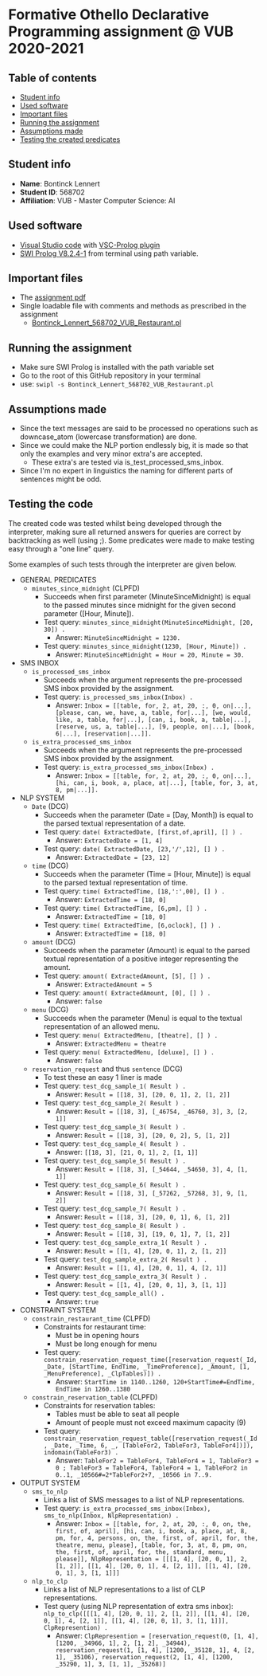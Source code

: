 # Formative Othello Declarative Programming assignment @ VUB 2020-2021 

## Table of contents
- [Student info](#student-info)
- [Used software](#used-software)
- [Important files](#important-files)
- [Running the assignment](#running-the-assignment)
- [Assumptions made](#assumptions-made)
- [Testing the created predicates](#testing-the-created-predicates)

## Student info
- **Name**: Bontinck Lennert
- **Student ID**: 568702
- **Affiliation**: VUB - Master Computer Science: AI

## Used software
- [Visual Studio code](https://code.visualstudio.com/Download) with [VSC-Prolog plugin](https://marketplace.visualstudio.com/items?itemName=arthurwang.vsc-prolog)
- [SWI Prolog V8.2.4-1](https://www.swi-prolog.org/download/stable) from terminal using path variable.

## Important files
- The [assignment pdf](assignment.pdf)
- Single loadable file with comments and methods as prescribed in the assignment
   - [Bontinck_Lennert_568702_VUB_Restaurant.pl](Bontinck_Lennert_568702_VUB_Restaurant.pl)

## Running the assignment
- Make sure SWI Prolog is installed with the path variable set
- Go to the root of this GitHub repository in your terminal
- use:  ```swipl -s Bontinck_Lennert_568702_VUB_Restaurant.pl```

## Assumptions made
   - Since the text messages are said to be processed no operations such as downcase_atom (lowercase transformation) are done.
   - Since we could make the NLP portion endlessly big, it is made so that only the examples and very minor extra's are accepted.
      - These extra's are tested via is_test_processed_sms_inbox.
   - Since I'm no expert in linguistics the naming for different parts of sentences might be odd.

## Testing the code

The created code was tested whilst being developed through the interpreter, making sure all returned answers for queries are correct by backtracking as well (using ;). Some predicates were made to make testing easy through a "one line" query.

Some examples of such tests through the interpreter are given below.

- GENERAL PREDICATES
   - ```minutes_since_midnight``` (CLPFD)
      - Succeeds when first parameter (MinuteSinceMidnight) is equal to the passed minutes since midnight for the given second parameter ([Hour, Minute]).
      - Test query: ```minutes_since_midnight(MinuteSinceMidnight, [20, 30]) .```
         - Answer: ```MinuteSinceMidnight = 1230.```
      - Test query: ```minutes_since_midnight(1230, [Hour, Minute]) .```
         - Answer: ```MinuteSinceMidnight = Hour = 20, Minute = 30.```
- SMS INBOX
   - ```is_processed_sms_inbox```
      - Succeeds when the argument represents the pre-processed SMS inbox provided by the assignment.
      - Test query: ```is_processed_sms_inbox(Inbox) .```
         - Answer: ```Inbox = [[table, for, 2, at, 20, :, 0, on|...], [please, can, we, have, a, table, for|...], [we, would, like, a, table, for|...], [can, i, book, a, table|...], [reserve, us, a, table|...], [9, people, on|...], [book, 6|...], [reservation|...]].```
   - ```is_extra_processed_sms_inbox```
      - Succeeds when the argument represents the pre-processed SMS inbox provided by the assignment.
      - Test query: ```is_extra_processed_sms_inbox(Inbox) .```
         - Answer: ```Inbox = [[table, for, 2, at, 20, :, 0, on|...], [hi, can, i, book, a, place, at|...], [table, for, 3, at, 8, pm|...]].```
- NLP SYSTEM
   -  ```Date``` (DCG)
      - Succeeds when the parameter (Date = [Day, Month]) is equal to the parsed textual representation of a date.
      - Test query: ```date( ExtractedDate, [first,of,april], [] ) .```
         - Answer: ```ExtractedDate = [1, 4]```
      - Test query: ```date( ExtractedDate, [23,'/',12], [] ) .```
         - Answer: ```ExtractedDate = [23, 12]```
   - ```time``` (DCG)
      - Succeeds when the parameter (Time = [Hour, Minute]) is equal to the parsed textual representation of time.
      - Test query: ```time( ExtractedTime, [18,':',00], [] ) .```
         - Answer: ```ExtractedTime = [18, 0]```
      - Test query: ```time( ExtractedTime, [6,pm], [] ) .```
         - Answer: ```ExtractedTime = [18, 0]```
      - Test query: ```time( ExtractedTime, [6,oclock], [] ) .```
         - Answer: ```ExtractedTime = [18, 0]```
   -  ```amount``` (DCG)
      -  Succeeds when the parameter (Amount) is equal to the parsed textual representation of a positive integer representing the amount.
      -  Test query: ```amount( ExtractedAmount, [5], [] ) .```
         - Answer: ```ExtractedAmount = 5```
      -  Test query: ```amount( ExtractedAmount, [0], [] ) .```
         - Answer: ```false```
   -  ```menu``` (DCG)
      -  Succeeds when the parameter (Menu) is equal to the textual representation of an allowed menu.
      -  Test query: ```menu( ExtractedMenu, [theatre], [] ) .```
         - Answer: ```ExtractedMenu = theatre```
      -  Test query: ```menu( ExtractedMenu, [deluxe], [] ) .```
         - Answer: ```false```
   -  ```reservation_request``` and thus ```sentence```  (DCG)
      - To test these an easy 1 liner is made
      - Test query: ```test_dcg_sample_1( Result ) .```
         - Answer: ```Result = [[18, 3], [20, 0, 1], 2, [1, 2]]```
      - Test query: ```test_dcg_sample_2( Result ) .```
         - Answer: ```Result = [[18, 3], [_46754, _46760, 3], 3, [2, 1]]```
      - Test query: ```test_dcg_sample_3( Result ) .```
         - Answer: ```Result = [[18, 3], [20, 0, 2], 5, [1, 2]]```
      - Test query: ```test_dcg_sample_4( Result ) .```
         - Answer: ```[[18, 3], [21, 0, 1], 2, [1, 1]]```
      - Test query: ```test_dcg_sample_5( Result ) .```
         - Answer: ```Result = [[18, 3], [_54644, _54650, 3], 4, [1, 1]]```
      - Test query: ```test_dcg_sample_6( Result ) .```
         - Answer: ```Result = [[18, 3], [_57262, _57268, 3], 9, [1, 2]]```
      - Test query: ```test_dcg_sample_7( Result ) .```
         - Answer: ```Result = [[18, 3], [20, 0, 1], 6, [1, 2]]```
      - Test query: ```test_dcg_sample_8( Result ) .```
         - Answer: ```Result = [[18, 3], [19, 0, 1], 7, [1, 2]]```
      - Test query: ```test_dcg_sample_extra_1( Result ) .```
         - Answer: ```Result = [[1, 4], [20, 0, 1], 2, [1, 2]]```
      - Test query: ```test_dcg_sample_extra_2( Result ) .```
         - Answer: ```Result = [[1, 4], [20, 0, 1], 4, [2, 1]]```
      - Test query: ```test_dcg_sample_extra_3( Result ) .```
         - Answer: ```Result = [[1, 4], [20, 0, 1], 3, [1, 1]]```
      - Test query: ```test_dcg_sample_all() .```
         - Answer: ```true```
- CONSTRAINT SYSTEM
   - ```constrain_restaurant_time``` (CLPFD)
      - Constraints for restaurant time:
         - Must be in opening hours
         - Must be long enough for menu
      - Test query: ```constrain_reservation_request_time([reservation_request(_Id, _Date, [StartTime, EndTime, _TimePreference], _Amount, [1, _MenuPreference], _ClpTables)]) .```
         - Answer: ```StartTime in 1140..1260, 120+StartTime#=EndTime, EndTime in 1260..1380```
   - ```constrain_reservation_table``` (CLPFD)
      -  Constraints for reservation tables:
         - Tables must be able to seat all people
         - Amount of people must not exceed maximum capacity (9)
      - Test query: ```constrain_reservation_request_table([reservation_request(_Id, _Date, _Time, 6, _, [TableFor2, TableFor3, TableFor4])]), indomain(TableFor3) .```
         - Answer: ```TableFor2 = TableFor4, TableFor4 = 1, TableFor3 = 0 ; TableFor3 = TableFor4, TableFor4 = 1, TableFor2 in 0..1, _10566#=2*TableFor2+7, _10566 in 7..9.```
- OUTPUT SYSTEM
   - ```sms_to_nlp``` 
      - Links a list of SMS messages to a list of NLP representations.
      - Test query: ```is_extra_processed_sms_inbox(Inbox), sms_to_nlp(Inbox, NlpRepresentation) . ```
         - Answer: ```Inbox = [[table, for, 2, at, 20, :, 0, on, the, first, of, april], [hi, can, i, book, a, place, at, 8, pm, for, 4, persons, on, the, first, of, april, for, the, theatre, menu, please], [table, for, 3, at, 8, pm, on, the, first, of, april, for, the, standard, menu, please]],
            NlpRepresentation = [[[1, 4], [20, 0, 1], 2, [1, 2]], [[1, 4], [20, 0, 1], 4, [2, 1]], [[1, 4], [20, 0, 1], 3, [1, 1]]]```
   - ```nlp_to_clp```
      - Links a list of NLP representations to a list of CLP representations.
      - Test query (using NLP representation of extra sms inbox): ```nlp_to_clp([[[1, 4], [20, 0, 1], 2, [1, 2]], [[1, 4], [20, 0, 1], 4, [2, 1]], [[1, 4], [20, 0, 1], 3, [1, 1]]], ClpRepresention) . ```
         - Answer: ```ClpRepresention = [reservation_request(0, [1, 4], [1200, _34966, 1], 2, [1, 2], _34944), reservation_request(1, [1, 4], [1200, _35128, 1], 4, [2, 1], _35106), reservation_request(2, [1, 4], [1200, _35290, 1], 3, [1, 1], _35268)]```

